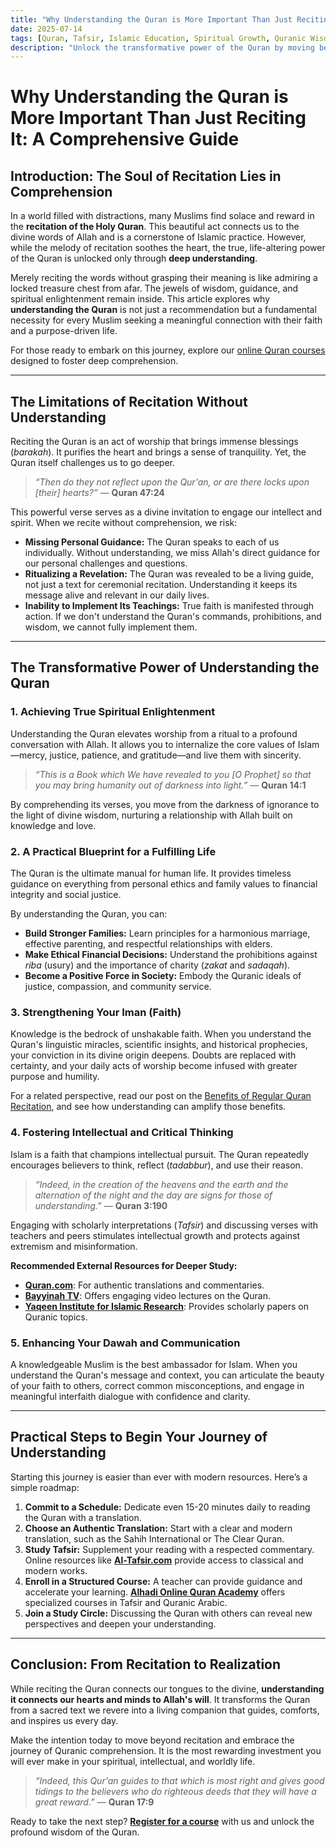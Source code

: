 ```yaml
---
title: "Why Understanding the Quran is More Important Than Just Reciting It"
date: 2025-07-14
tags: [Quran, Tafsir, Islamic Education, Spiritual Growth, Quranic Wisdom, Learn Quran Online]
description: "Unlock the transformative power of the Quran by moving beyond recitation to deep understanding. Discover the spiritual, practical, and intellectual benefits of engaging with Quranic Tafsir and wisdom."
---
```


# Why Understanding the Quran is More Important Than Just Reciting It: A Comprehensive Guide

## Introduction: The Soul of Recitation Lies in Comprehension

In a world filled with distractions, many Muslims find solace and reward in the **recitation of the Holy Quran**. This beautiful act connects us to the divine words of Allah and is a cornerstone of Islamic practice. However, while the melody of recitation soothes the heart, the true, life-altering power of the Quran is unlocked only through **deep understanding**.

Merely reciting the words without grasping their meaning is like admiring a locked treasure chest from afar. The jewels of wisdom, guidance, and spiritual enlightenment remain inside. This article explores why **understanding the Quran** is not just a recommendation but a fundamental necessity for every Muslim seeking a meaningful connection with their faith and a purpose-driven life.

For those ready to embark on this journey, explore our [online Quran courses](../courses.html) designed to foster deep comprehension.

---

## The Limitations of Recitation Without Understanding

Reciting the Quran is an act of worship that brings immense blessings (*barakah*). It purifies the heart and brings a sense of tranquility. Yet, the Quran itself challenges us to go deeper.

> _“Then do they not reflect upon the Qur'an, or are there locks upon [their] hearts?”_ — **Quran 47:24**

This powerful verse serves as a divine invitation to engage our intellect and spirit. When we recite without comprehension, we risk:
- **Missing Personal Guidance:** The Quran speaks to each of us individually. Without understanding, we miss Allah's direct guidance for our personal challenges and questions.
- **Ritualizing a Revelation:** The Quran was revealed to be a living guide, not just a text for ceremonial recitation. Understanding it keeps its message alive and relevant in our daily lives.
- **Inability to Implement Its Teachings:** True faith is manifested through action. If we don't understand the Quran's commands, prohibitions, and wisdom, we cannot fully implement them.

---

## The Transformative Power of Understanding the Quran

### 1. Achieving True Spiritual Enlightenment

Understanding the Quran elevates worship from a ritual to a profound conversation with Allah. It allows you to internalize the core values of Islam—mercy, justice, patience, and gratitude—and live them with sincerity.

> _“This is a Book which We have revealed to you [O Prophet] so that you may bring humanity out of darkness into light.”_ — **Quran 14:1**

By comprehending its verses, you move from the darkness of ignorance to the light of divine wisdom, nurturing a relationship with Allah built on knowledge and love.

### 2. A Practical Blueprint for a Fulfilling Life

The Quran is the ultimate manual for human life. It provides timeless guidance on everything from personal ethics and family values to financial integrity and social justice.

By understanding the Quran, you can:
- **Build Stronger Families:** Learn principles for a harmonious marriage, effective parenting, and respectful relationships with elders.
- **Make Ethical Financial Decisions:** Understand the prohibitions against *riba* (usury) and the importance of charity (*zakat* and *sadaqah*).
- **Become a Positive Force in Society:** Embody the Quranic ideals of justice, compassion, and community service.

### 3. Strengthening Your Iman (Faith)

Knowledge is the bedrock of unshakable faith. When you understand the Quran's linguistic miracles, scientific insights, and historical prophecies, your conviction in its divine origin deepens. Doubts are replaced with certainty, and your daily acts of worship become infused with greater purpose and humility.

For a related perspective, read our post on the [Benefits of Regular Quran Recitation](../2024-02-20-benefits-of-regular-quran-recitation.md), and see how understanding can amplify those benefits.

### 4. Fostering Intellectual and Critical Thinking

Islam is a faith that champions intellectual pursuit. The Quran repeatedly encourages believers to think, reflect (*tadabbur*), and use their reason.

> _“Indeed, in the creation of the heavens and the earth and the alternation of the night and the day are signs for those of understanding.”_ — **Quran 3:190**

Engaging with scholarly interpretations (*Tafsir*) and discussing verses with teachers and peers stimulates intellectual growth and protects against extremism and misinformation.

**Recommended External Resources for Deeper Study:**
- **[Quran.com](https://quran.com/)**: For authentic translations and commentaries.
- **[Bayyinah TV](https://www.bayyinah.tv/)**: Offers engaging video lectures on the Quran.
- **[Yaqeen Institute for Islamic Research](https://yaqeeninstitute.org/)**: Provides scholarly papers on Quranic topics.

### 5. Enhancing Your Dawah and Communication

A knowledgeable Muslim is the best ambassador for Islam. When you understand the Quran's message and context, you can articulate the beauty of your faith to others, correct common misconceptions, and engage in meaningful interfaith dialogue with confidence and clarity.

---

## Practical Steps to Begin Your Journey of Understanding

Starting this journey is easier than ever with modern resources. Here’s a simple roadmap:

1.  **Commit to a Schedule:** Dedicate even 15-20 minutes daily to reading the Quran with a translation.
2.  **Choose an Authentic Translation:** Start with a clear and modern translation, such as the Sahih International or The Clear Quran.
3.  **Study Tafsir:** Supplement your reading with a respected commentary. Online resources like **[Al-Tafsir.com](https://www.altafsir.com/)** provide access to classical and modern works.
4.  **Enroll in a Structured Course:** A teacher can provide guidance and accelerate your learning. **[Alhadi Online Quran Academy](https://quraniciq.com/register.html)** offers specialized courses in Tafsir and Quranic Arabic.
5.  **Join a Study Circle:** Discussing the Quran with others can reveal new perspectives and deepen your understanding.

---

## Conclusion: From Recitation to Realization

While reciting the Quran connects our tongues to the divine, **understanding it connects our hearts and minds to Allah's will**. It transforms the Quran from a sacred text we revere into a living companion that guides, comforts, and inspires us every day.

Make the intention today to move beyond recitation and embrace the journey of Quranic comprehension. It is the most rewarding investment you will ever make in your spiritual, intellectual, and worldly life.

> _“Indeed, this Qur'an guides to that which is most right and gives good tidings to the believers who do righteous deeds that they will have a great reward.”_ — **Quran 17:9**

Ready to take the next step? **[Register for a course](https://quraniciq.com/register.html)** with us and unlock the profound wisdom of the Quran.
